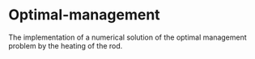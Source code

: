# Optimal-management
 The implementation of a numerical solution of the optimal management problem by the heating of the rod.
